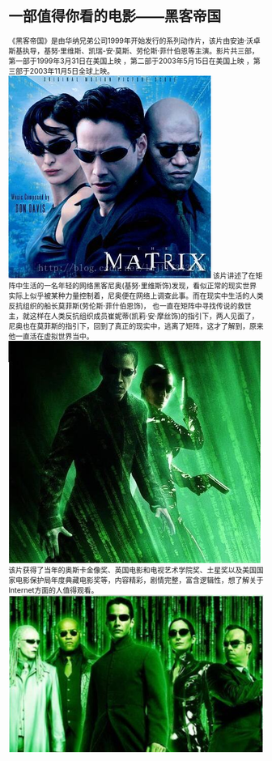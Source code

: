 # 一部值得你看的电影——黑客帝国
《黑客帝国》是由华纳兄弟公司1999年开始发行的系列动作片，该片由安迪·沃卓斯基执导，基努·里维斯、凯瑞-安·莫斯、劳伦斯·菲什伯恩等主演。影片共三部，第一部于1999年3月31日在美国上映 ，第二部于2003年5月15日在美国上映 ，第三部于2003年11月5日全球上映。
![](/images/16.jpg)
该片讲述了在矩阵中生活的一名年轻的网络黑客尼奥(基努·里维斯饰)发现，看似正常的现实世界实际上似乎被某种力量控制着，尼奥便在网络上调查此事。而在现实中生活的人类反抗组织的船长莫菲斯(劳伦斯·菲什伯恩饰)， 也一直在矩阵中寻找传说的救世主，就这样在人类反抗组织成员崔妮蒂(凯莉·安·摩丝饰)的指引下，两人见面了，尼奥也在莫菲斯的指引下，回到了真正的现实中，逃离了矩阵，这才了解到，原来他一直活在虚拟世界当中。 
![](/images/17.jpg)
该片获得了当年的奥斯卡金像奖、英国电影和电视艺术学院奖、土星奖以及美国国家电影保护局年度典藏电影奖等，内容精彩，剧情完整，富含逻辑性，想了解关于Internet方面的人值得观看。 
![](/images/18.jpg)
